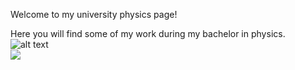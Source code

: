 

<p align="center">
  
Welcome to my university physics page!

Here you will find some of my work during my bachelor in physics.
![alt text](https://i.imgur.com/2N9cKJc.png)<br>
![](https://s2.gifyu.com/images/ezgif.com-optimizedb0b198f1a39aba3.gif)
</p>
